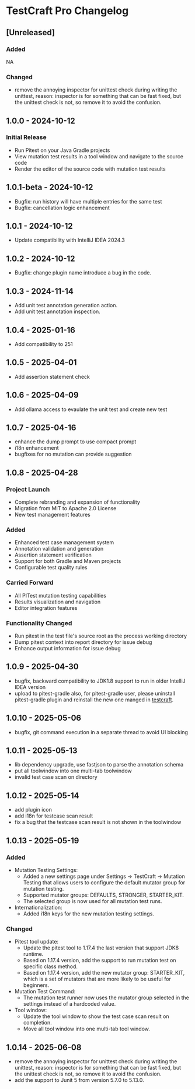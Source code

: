 <idea-plugin>
    <!-- Other configurations -->

</idea-plugin>

<!-- Keep a Changelog guide -> https://keepachangelog.com -->

# TestCraft Pro Changelog


## [Unreleased]
### Added
NA

### Changed
- remove the annoying inspector for unittest check during writing the unittest, reason: inspector is for something that can be fast fixed, but the unittest check is not, so remove it to avoid the confusion.

## 1.0.0 - 2024-10-12
### Initial Release
- Run Pitest on your Java Gradle projects
- View mutation test results in a tool window and navigate to the source code
- Render the editor of the source code with mutation test results

## 1.0.1-beta - 2024-10-12
- Bugfix: run history will have multiple entries for the same test
- Bugfix: cancellation logic enhancement

## 1.0.1 - 2024-10-12
- Update compatibility with IntelliJ IDEA 2024.3

## 1.0.2 - 2024-10-12
- Bugfix: change plugin name introduce a bug in the code.

## 1.0.3 - 2024-11-14
- Add unit test annotation generation action.
- Add unit test annotation inspection.

## 1.0.4 - 2025-01-16
- Add compatibility to 251

## 1.0.5 - 2025-04-01
- Add assertion statement check

## 1.0.6 - 2025-04-09
- Add ollama access to evaulate the unit test and create new test

## 1.0.7 - 2025-04-16
- enhance the dump prompt to use compact prompt
- i18n enhancement
- bugfixes for no mutation can provide suggestion

## 1.0.8 - 2025-04-28
### Project Launch
- Complete rebranding and expansion of functionality
- Migration from MIT to Apache 2.0 License
- New test management features

### Added
- Enhanced test case management system
- Annotation validation and generation
- Assertion statement verification
- Support for both Gradle and Maven projects
- Configurable test quality rules

### Carried Forward
- All PITest mutation testing capabilities
- Results visualization and navigation
- Editor integration features

### Functionality Changed
- Run pitest in the test file's source root as the process working directory
- Dump pitest context into report directory for issue debug
- Enhance output information for issue debug

## 1.0.9 - 2025-04-30
- bugfix, backward compatibility to JDK1.8 support to run in older IntelliJ IDEA version
- upload to pitest-gradle also, for pitest-gradle user, please uninstall pitest-gradle plugin and reinstall the new one manged in [testcraft](https://plugins.jetbrains.com/plugin/27221-testcraft-pro).

## 1.0.10 - 2025-05-06
- bugfix, git command execution in a separate thread to avoid UI blocking

## 1.0.11 - 2025-05-13
- lib dependency upgrade, use fastjson to parse the annotation schema
- put all toolwindow into one multi-tab toolwindow
- invalid test case scan on directory

## 1.0.12 - 2025-05-14
- add plugin icon
- add i18n for testcase scan result
- fix a bug that the testcase scan result is not shown in the toolwindow

## 1.0.13 - 2025-05-19

### Added
- Mutation Testing Settings:
    - Added a new settings page under Settings → TestCraft → Mutation Testing that allows users to configure the default mutator group for mutation testing.
    - Supported mutator groups: DEFAULTS, STRONGER, STARTER_KIT.
    - The selected group is now used for all mutation test runs.
- Internationalization:
    - Added i18n keys for the new mutation testing settings.
### Changed
- Pitest tool update:
    - Update the pitest tool to 1.17.4 the last version that support JDK8 runtime.
    - Based on 1.17.4 version, add the support to run mutation test on specific class method.
    - Based on 1.17.4 version, add the new mutator group: STARTER_KIT, which is a set of mutators that are more likely to be useful for beginners.
- Mutation Test Command:
    - The mutation test runner now uses the mutator group selected in the settings instead of a hardcoded value.
- Tool window:
    - Update the tool window to show the test case scan result on completion.
    - Move all tool window into one multi-tab tool window.

## 1.0.14 - 2025-06-08
- remove the annoying inspector for unittest check during writing the unittest, reason: inspector is for something that can be fast fixed, but the unittest check is not, so remove it to avoid the confusion.
- add the support to Junit 5 from version 5.7.0 to 5.13.0.